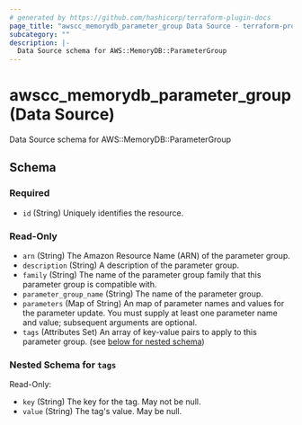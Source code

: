 ```yaml
---
# generated by https://github.com/hashicorp/terraform-plugin-docs
page_title: "awscc_memorydb_parameter_group Data Source - terraform-provider-awscc"
subcategory: ""
description: |-
  Data Source schema for AWS::MemoryDB::ParameterGroup
---
```


# awscc_memorydb_parameter_group (Data Source)

Data Source schema for AWS::MemoryDB::ParameterGroup



<!-- schema generated by tfplugindocs -->
## Schema

### Required

- `id` (String) Uniquely identifies the resource.

### Read-Only

- `arn` (String) The Amazon Resource Name (ARN) of the parameter group.
- `description` (String) A description of the parameter group.
- `family` (String) The name of the parameter group family that this parameter group is compatible with.
- `parameter_group_name` (String) The name of the parameter group.
- `parameters` (Map of String) An map of parameter names and values for the parameter update. You must supply at least one parameter name and value; subsequent arguments are optional.
- `tags` (Attributes Set) An array of key-value pairs to apply to this parameter group. (see [below for nested schema](#nestedatt--tags))

<a id="nestedatt--tags"></a>
### Nested Schema for `tags`

Read-Only:

- `key` (String) The key for the tag. May not be null.
- `value` (String) The tag's value. May be null.


